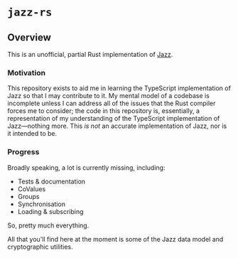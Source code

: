 # `jazz-rs`

## Overview
This is an unofficial, partial Rust implementation of [Jazz](https://jazz.tools/).

### Motivation
This repository exists to aid me in learning the TypeScript implementation of Jazz so that I may contribute to it.
My mental model of a codebase is incomplete unless I can address all of the issues that the Rust compiler forces me to consider;
the code in this repository is, essentially, a representation of my understanding of the TypeScript implementation of Jazz—nothing more.
This *is not* an accurate implementation of Jazz, nor is it intended to be.

### Progress
Broadly speaking, a lot is currently missing, including:
- Tests & documentation
- CoValues
- Groups
- Synchronisation
- Loading & subscribing

So, pretty much everything.

All that you'll find here at the moment is some of the Jazz data model and cryptographic utilities.
